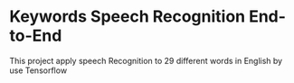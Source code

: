 # Keywords Speech Recognition End-to-End
This project apply speech Recognition to 29 different words in English by use Tensorflow


